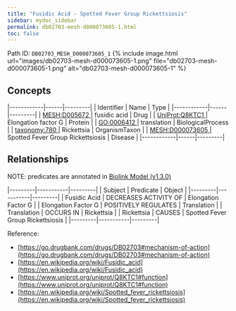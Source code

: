 ```yaml
---
title: "Fusidic Acid - Spotted Fever Group Rickettsiosis"
sidebar: mydoc_sidebar
permalink: db02703-mesh-d000073605-1.html
toc: false 
---
```



Path ID: `DB02703_MESH_D000073605_1`
{% include image.html url="images/db02703-mesh-d000073605-1.png" file="db02703-mesh-d000073605-1.png" alt="db02703-mesh-d000073605-1" %}

## Concepts

|------------|------|---------|
| Identifier | Name | Type    |
|------------|------|---------|
| <a href="https://identifiers.org/MESH:D005672">MESH:D005672 </a> | fusidic acid | Drug |
| <a href="https://identifiers.org/UniProt:Q8KTC1">UniProt:Q8KTC1 </a> | Elongation factor G | Protein |
| <a href="https://identifiers.org/GO:0006412">GO:0006412 </a> | translation | BiologicalProcess |
| <a href="https://identifiers.org/taxonomy:780">taxonomy:780 </a> | Rickettsia | OrganismTaxon |
| <a href="https://identifiers.org/MESH:D000073605">MESH:D000073605 </a> | Spotted Fever Group Rickettsiosis | Disease |
|------------|------|---------|

## Relationships


NOTE: predicates are annotated in <a href="https://github.com/biolink/biolink-model/releases/tag/v1.3.0">Biolink Model (v1.3.0)</a>

|---------|-----------|---------|
| Subject | Predicate | Object  |
|---------|-----------|---------|
| Fusidic Acid | DECREASES ACTIVITY OF | Elongation Factor G |
| Elongation Factor G | POSITIVELY REGULATES | Translation |
| Translation | OCCURS IN | Rickettsia |
| Rickettsia | CAUSES | Spotted Fever Group Rickettsiosis |
|---------|-----------|---------|

Reference: 
  - [https://go.drugbank.com/drugs/DB02703#mechanism-of-action](https://go.drugbank.com/drugs/DB02703#mechanism-of-action)
  - [https://en.wikipedia.org/wiki/Fusidic_acid](https://en.wikipedia.org/wiki/Fusidic_acid)
  - [https://www.uniprot.org/uniprot/Q8KTC1#function](https://www.uniprot.org/uniprot/Q8KTC1#function)
  - [https://en.wikipedia.org/wiki/Spotted_fever_rickettsiosis](https://en.wikipedia.org/wiki/Spotted_fever_rickettsiosis)
